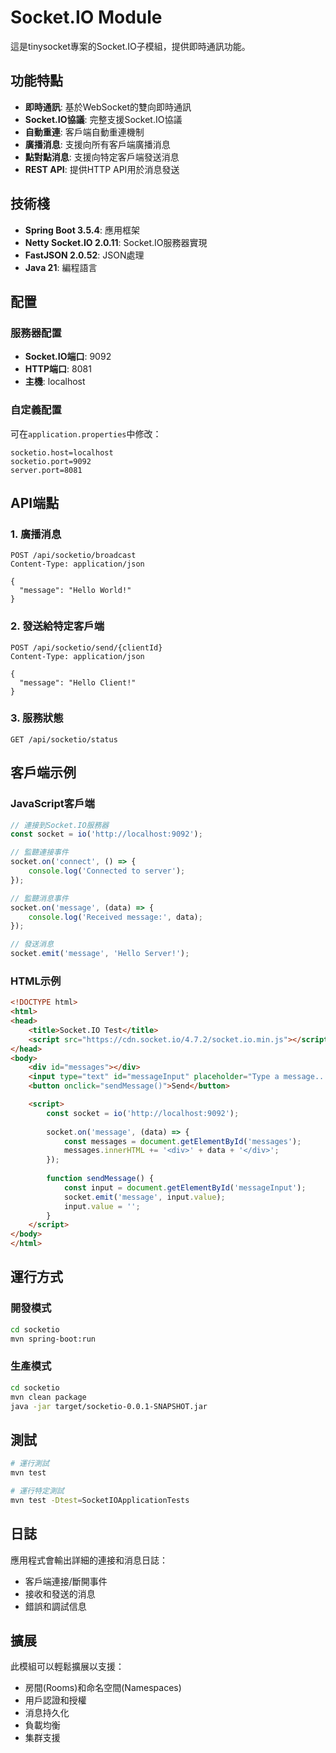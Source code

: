 # Socket.IO Module

這是tinysocket專案的Socket.IO子模組，提供即時通訊功能。

## 功能特點

- **即時通訊**: 基於WebSocket的雙向即時通訊
- **Socket.IO協議**: 完整支援Socket.IO協議
- **自動重連**: 客戶端自動重連機制
- **廣播消息**: 支援向所有客戶端廣播消息
- **點對點消息**: 支援向特定客戶端發送消息
- **REST API**: 提供HTTP API用於消息發送

## 技術棧

- **Spring Boot 3.5.4**: 應用框架
- **Netty Socket.IO 2.0.11**: Socket.IO服務器實現
- **FastJSON 2.0.52**: JSON處理
- **Java 21**: 編程語言

## 配置

### 服務器配置
- **Socket.IO端口**: 9092
- **HTTP端口**: 8081
- **主機**: localhost

### 自定義配置
可在`application.properties`中修改：
```properties
socketio.host=localhost
socketio.port=9092
server.port=8081
```

## API端點

### 1. 廣播消息
```http
POST /api/socketio/broadcast
Content-Type: application/json

{
  "message": "Hello World!"
}
```

### 2. 發送給特定客戶端
```http
POST /api/socketio/send/{clientId}
Content-Type: application/json

{
  "message": "Hello Client!"
}
```

### 3. 服務狀態
```http
GET /api/socketio/status
```

## 客戶端示例

### JavaScript客戶端
```javascript
// 連接到Socket.IO服務器
const socket = io('http://localhost:9092');

// 監聽連接事件
socket.on('connect', () => {
    console.log('Connected to server');
});

// 監聽消息事件
socket.on('message', (data) => {
    console.log('Received message:', data);
});

// 發送消息
socket.emit('message', 'Hello Server!');
```

### HTML示例
```html
<!DOCTYPE html>
<html>
<head>
    <title>Socket.IO Test</title>
    <script src="https://cdn.socket.io/4.7.2/socket.io.min.js"></script>
</head>
<body>
    <div id="messages"></div>
    <input type="text" id="messageInput" placeholder="Type a message...">
    <button onclick="sendMessage()">Send</button>

    <script>
        const socket = io('http://localhost:9092');
        
        socket.on('message', (data) => {
            const messages = document.getElementById('messages');
            messages.innerHTML += '<div>' + data + '</div>';
        });
        
        function sendMessage() {
            const input = document.getElementById('messageInput');
            socket.emit('message', input.value);
            input.value = '';
        }
    </script>
</body>
</html>
```

## 運行方式

### 開發模式
```bash
cd socketio
mvn spring-boot:run
```

### 生產模式
```bash
cd socketio
mvn clean package
java -jar target/socketio-0.0.1-SNAPSHOT.jar
```

## 測試

```bash
# 運行測試
mvn test

# 運行特定測試
mvn test -Dtest=SocketIOApplicationTests
```

## 日誌

應用程式會輸出詳細的連接和消息日誌：
- 客戶端連接/斷開事件
- 接收和發送的消息
- 錯誤和調試信息

## 擴展

此模組可以輕鬆擴展以支援：
- 房間(Rooms)和命名空間(Namespaces)
- 用戶認證和授權
- 消息持久化
- 負載均衡
- 集群支援
